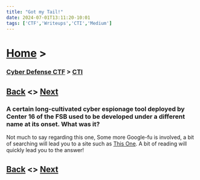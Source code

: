 ```yaml
---
title: "Got my Tail!"
date: 2024-07-01T13:11:20-10:01
tags: ['CTF','Writeups','CTI','Medium']
---
```



# [Home](https://jjolley91.github.io/blog/) >

###  [Cyber Defense CTF](https://jjolley91.github.io/blog/level_effect_cyber_defense_ctf_2024/) >  [CTI](https://jjolley91.github.io/blog/level_effect_cyber_defense_ctf_2024/cti/)

## [Back](https://jjolley91.github.io/blog/level_effect_cyber_defense_ctf_2024/cti/pardon_the_intrusion)  <> [Next](https://jjolley91.github.io/blog/level_effect_cyber_defense_ctf_2024/cti/apt_jeopardy_1_3)

### A certain long-cultivated cyber espionage tool deployed by Center 16 of the FSB used to be developed under a different name at its onset. What was it?


Not much to say regarding this one, Some more Google-fu is involved, a bit of searching will lead you to a site such as [This One](https://www.rferl.org/a/russia-fsb-malware-snake-takedown/32407612.html). A bit of reading will quickly lead you to the answer!

## [Back](https://jjolley91.github.io/blog/level_effect_cyber_defense_ctf_2024/cti/pardon_the_intrusion)  <> [Next](https://jjolley91.github.io/blog/level_effect_cyber_defense_ctf_2024/cti/apt_jeopardy_1_3)
